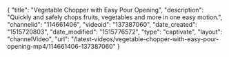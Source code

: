 {
    "title": "Vegetable Chopper with Easy Pour Opening",
    "description": "Quickly and safely chops fruits, vegetables and more in one easy motion.",
    "channelid": "114661406",
    "videoid": "137387060",
    "date_created": "1515720803",
    "date_modified": "1515776572",
    "type": "captivate",
    "layout": "channelVideo",
    "url": "\/latest-videos\/vegetable-chopper-with-easy-pour-opening-mp4\/114661406-137387060"
}